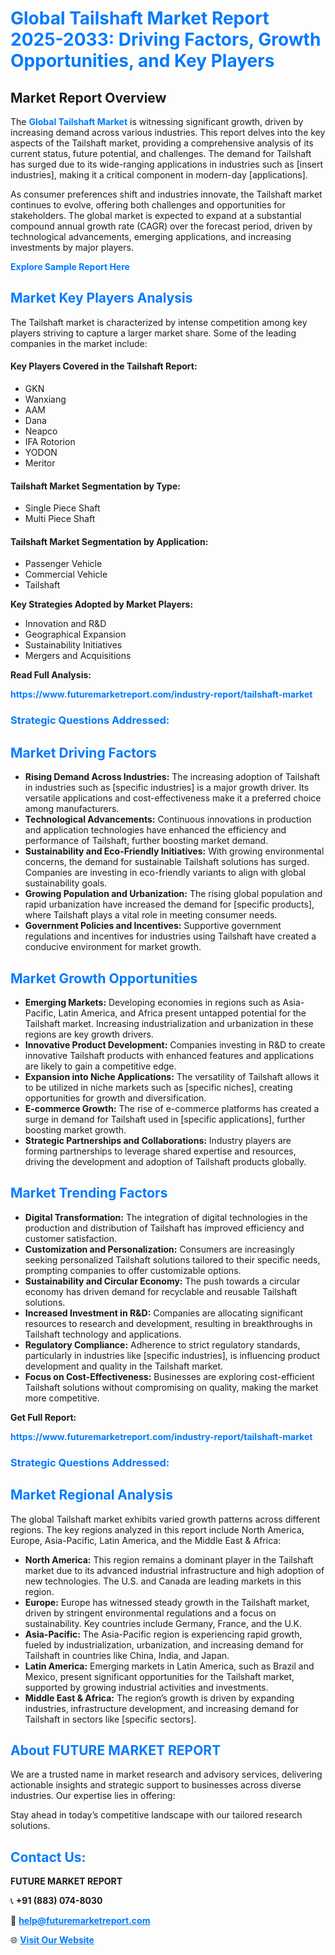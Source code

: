 <h1 style="color: #007BFF;">Global Tailshaft Market Report 2025-2033: Driving Factors, Growth Opportunities, and Key Players</h1>

<section id="overview">
<h2>Market Report Overview</h2>
<p>The <a href="https://www.futuremarketreport.com/industry-report/tailshaft-market" style="color: #007BFF; text-decoration: none;"><strong>Global Tailshaft Market</strong></a> is witnessing significant growth, driven by increasing demand across various industries. This report delves into the key aspects of the Tailshaft market, providing a comprehensive analysis of its current status, future potential, and challenges. The demand for Tailshaft has surged due to its wide-ranging applications in industries such as [insert industries], making it a critical component in modern-day [applications].</p>
<p>As consumer preferences shift and industries innovate, the Tailshaft market continues to evolve, offering both challenges and opportunities for stakeholders. The global market is expected to expand at a substantial compound annual growth rate (CAGR) over the forecast period, driven by technological advancements, emerging applications, and increasing investments by major players.</p>
</section>

<section id="overview">
<p><a href="https://www.futuremarketreport.com/request-sample/reportId=126672" style="color: #007BFF; text-decoration: none;"><strong>Explore Sample Report Here</strong></a></p>
</section>

<section id="key-players">
<h2 style="color: #007BFF;">Market Key Players Analysis</h2>
<p>The Tailshaft market is characterized by intense competition among key players striving to capture a larger market share. Some of the leading companies in the market include:</p>
<h4>Key Players Covered in the Tailshaft Report:</h4>
<ul><li>GKN</li><li>Wanxiang</li><li>AAM</li><li>Dana</li><li>Neapco</li><li>IFA Rotorion</li><li>YODON</li><li>Meritor</li></ul>
<h4>Tailshaft Market Segmentation by Type:</h4>
<ul><li>Single Piece Shaft</li><li>Multi Piece Shaft</li></ul>

<h4>Tailshaft Market Segmentation by Application:</h4>
<ul><li>Passenger Vehicle</li><li>Commercial Vehicle</li><li>Tailshaft</li></ul>
<p><strong>Key Strategies Adopted by Market Players:</strong></p>
<ul>
<li>Innovation and R&D</li>
<li>Geographical Expansion</li>
<li>Sustainability Initiatives</li>
<li>Mergers and Acquisitions</li>
</ul>
</section>

<section>
<p><strong>Read Full Analysis: </strong></p><a href="https://www.futuremarketreport.com/industry-report/tailshaft-market" style="color: #007BFF; text-decoration: none;"><strong>https://www.futuremarketreport.com/industry-report/tailshaft-market</strong></a>
<h3 style="color: #007BFF;">Strategic Questions Addressed:</h3>
</section>

<section id="driving-factors">
<h2 style="color: #007BFF;">Market Driving Factors</h2>
<ul>
<li><strong>Rising Demand Across Industries:</strong> The increasing adoption of Tailshaft in industries such as [specific industries] is a major growth driver. Its versatile applications and cost-effectiveness make it a preferred choice among manufacturers.</li>
<li><strong>Technological Advancements:</strong> Continuous innovations in production and application technologies have enhanced the efficiency and performance of Tailshaft, further boosting market demand.</li>
<li><strong>Sustainability and Eco-Friendly Initiatives:</strong> With growing environmental concerns, the demand for sustainable Tailshaft solutions has surged. Companies are investing in eco-friendly variants to align with global sustainability goals.</li>
<li><strong>Growing Population and Urbanization:</strong> The rising global population and rapid urbanization have increased the demand for [specific products], where Tailshaft plays a vital role in meeting consumer needs.</li>
<li><strong>Government Policies and Incentives:</strong> Supportive government regulations and incentives for industries using Tailshaft have created a conducive environment for market growth.</li>
</ul>
</section>

<section id="growth-opportunities">
<h2 style="color: #007BFF;">Market Growth Opportunities</h2>
<ul>
<li><strong>Emerging Markets:</strong> Developing economies in regions such as Asia-Pacific, Latin America, and Africa present untapped potential for the Tailshaft market. Increasing industrialization and urbanization in these regions are key growth drivers.</li>
<li><strong>Innovative Product Development:</strong> Companies investing in R&D to create innovative Tailshaft products with enhanced features and applications are likely to gain a competitive edge.</li>
<li><strong>Expansion into Niche Applications:</strong> The versatility of Tailshaft allows it to be utilized in niche markets such as [specific niches], creating opportunities for growth and diversification.</li>
<li><strong>E-commerce Growth:</strong> The rise of e-commerce platforms has created a surge in demand for Tailshaft used in [specific applications], further boosting market growth.</li>
<li><strong>Strategic Partnerships and Collaborations:</strong> Industry players are forming partnerships to leverage shared expertise and resources, driving the development and adoption of Tailshaft products globally.</li>
</ul>
</section>

<section id="trending-factors">
<h2 style="color: #007BFF;">Market Trending Factors</h2>
<ul>
<li><strong>Digital Transformation:</strong> The integration of digital technologies in the production and distribution of Tailshaft has improved efficiency and customer satisfaction.</li>
<li><strong>Customization and Personalization:</strong> Consumers are increasingly seeking personalized Tailshaft solutions tailored to their specific needs, prompting companies to offer customizable options.</li>
<li><strong>Sustainability and Circular Economy:</strong> The push towards a circular economy has driven demand for recyclable and reusable Tailshaft solutions.</li>
<li><strong>Increased Investment in R&D:</strong> Companies are allocating significant resources to research and development, resulting in breakthroughs in Tailshaft technology and applications.</li>
<li><strong>Regulatory Compliance:</strong> Adherence to strict regulatory standards, particularly in industries like [specific industries], is influencing product development and quality in the Tailshaft market.</li>
<li><strong>Focus on Cost-Effectiveness:</strong> Businesses are exploring cost-efficient Tailshaft solutions without compromising on quality, making the market more competitive.</li>
</ul>
</section>

<section>
<p><strong>Get Full Report: </strong></p><a href="https://www.futuremarketreport.com/industry-report/tailshaft-market" style="color: #007BFF; text-decoration: none;"><strong>https://www.futuremarketreport.com/industry-report/tailshaft-market</strong></a>
<h3 style="color: #007BFF;">Strategic Questions Addressed:</h3>
</section>


<section id="regional-analysis">
<h2 style="color: #007BFF;">Market Regional Analysis</h2>
<p>The global Tailshaft market exhibits varied growth patterns across different regions. The key regions analyzed in this report include North America, Europe, Asia-Pacific, Latin America, and the Middle East & Africa:</p>
<ul>
<li><strong>North America:</strong> This region remains a dominant player in the Tailshaft market due to its advanced industrial infrastructure and high adoption of new technologies. The U.S. and Canada are leading markets in this region.</li>
<li><strong>Europe:</strong> Europe has witnessed steady growth in the Tailshaft market, driven by stringent environmental regulations and a focus on sustainability. Key countries include Germany, France, and the U.K.</li>
<li><strong>Asia-Pacific:</strong> The Asia-Pacific region is experiencing rapid growth, fueled by industrialization, urbanization, and increasing demand for Tailshaft in countries like China, India, and Japan.</li>
<li><strong>Latin America:</strong> Emerging markets in Latin America, such as Brazil and Mexico, present significant opportunities for the Tailshaft market, supported by growing industrial activities and investments.</li>
<li><strong>Middle East & Africa:</strong> The region’s growth is driven by expanding industries, infrastructure development, and increasing demand for Tailshaft in sectors like [specific sectors].</li>
</ul>
</section>

<footer>
<h2 style="color: #007BFF;">About FUTURE MARKET REPORT</h2>
<p>We are a trusted name in market research and advisory services, delivering actionable insights and strategic support to businesses across diverse industries. Our expertise lies in offering:</p>

<p>Stay ahead in today’s competitive landscape with our tailored research solutions.</p>

<h2 style="color: #007BFF;">Contact Us:</h2>
<p><strong>FUTURE MARKET REPORT</strong></p>
<p>📞 <strong>+91 (883) 074-8030</strong></p>
<p>📧 <strong><a href="mailto:help@futuremarketreport.com" style="color: #007BFF;">help@futuremarketreport.com</a></strong></p>
<p>🌐 <strong><a href="https://www.futuremarketreport.com/" style="color: #007BFF;">Visit Our Website</a></strong></p>
</footer>